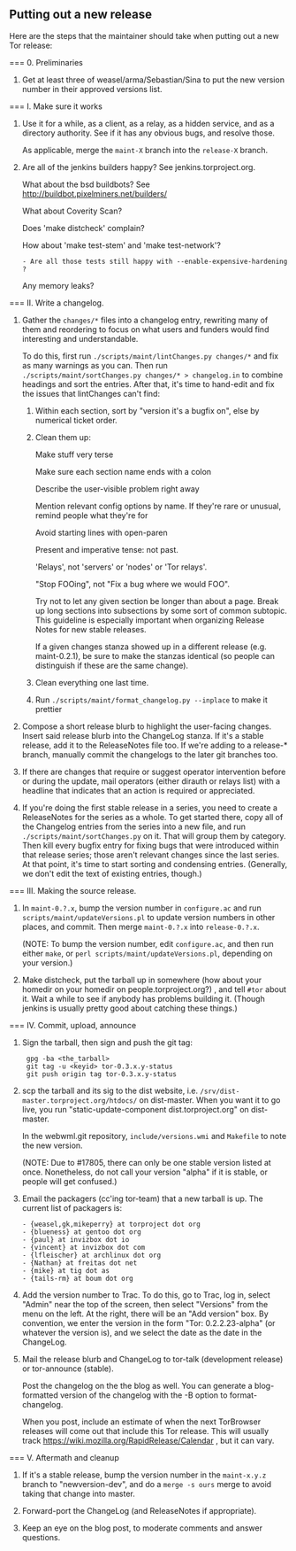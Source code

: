 
Putting out a new release
-------------------------

Here are the steps that the maintainer should take when putting out a
new Tor release:

=== 0. Preliminaries

1. Get at least three of weasel/arma/Sebastian/Sina to put the new
   version number in their approved versions list.


=== I. Make sure it works

1. Use it for a while, as a client, as a relay, as a hidden service,
   and as a directory authority. See if it has any obvious bugs, and
   resolve those.

   As applicable, merge the `maint-X` branch into the `release-X` branch.

2. Are all of the jenkins builders happy?  See jenkins.torproject.org.

   What about the bsd buildbots?
         See http://buildbot.pixelminers.net/builders/

   What about Coverity Scan?

   Does 'make distcheck' complain?

   How about 'make test-stem' and 'make test-network'?

       - Are all those tests still happy with --enable-expensive-hardening ?

   Any memory leaks?


=== II. Write a changelog.


1. Gather the `changes/*` files into a changelog entry, rewriting many
   of them and reordering to focus on what users and funders would find
   interesting and understandable.

   To do this, first run `./scripts/maint/lintChanges.py changes/*` and
   fix as many warnings as you can.  Then run `./scripts/maint/sortChanges.py
   changes/* > changelog.in` to combine headings and sort the entries.
   After that, it's time to hand-edit and fix the issues that lintChanges
   can't find:

   1. Within each section, sort by "version it's a bugfix on", else by
      numerical ticket order.

   2. Clean them up:

      Make stuff very terse

      Make sure each section name ends with a colon

      Describe the user-visible problem right away

      Mention relevant config options by name.  If they're rare or unusual,
      remind people what they're for

      Avoid starting lines with open-paren

      Present and imperative tense: not past.

      'Relays', not 'servers' or 'nodes' or 'Tor relays'.

      "Stop FOOing", not "Fix a bug where we would FOO".

      Try not to let any given section be longer than about a page. Break up
      long sections into subsections by some sort of common subtopic. This
      guideline is especially important when organizing Release Notes for
      new stable releases.

      If a given changes stanza showed up in a different release (e.g.
      maint-0.2.1), be sure to make the stanzas identical (so people can
      distinguish if these are the same change).

   3. Clean everything one last time.

   4. Run `./scripts/maint/format_changelog.py --inplace` to make it prettier


2. Compose a short release blurb to highlight the user-facing
   changes. Insert said release blurb into the ChangeLog stanza. If it's
   a stable release, add it to the ReleaseNotes file too. If we're adding
   to a release-* branch, manually commit the changelogs to the later
   git branches too.

3. If there are changes that require or suggest operator intervention
   before or during the update, mail operators (either dirauth or relays
   list) with a headline that indicates that an action is required or
   appreciated.

4. If you're doing the first stable release in a series, you need to
   create a ReleaseNotes for the series as a whole.  To get started
   there, copy all of the Changelog entries from the series into a new
   file, and run `./scripts/maint/sortChanges.py` on it.  That will
   group them by category.  Then kill every bugfix entry for fixing
   bugs that were introduced within that release series; those aren't
   relevant changes since the last series.  At that point, it's time
   to start sorting and condensing entries.  (Generally, we don't edit the
   text of existing entries, though.)


=== III. Making the source release.

1. In `maint-0.?.x`, bump the version number in `configure.ac` and run
   `scripts/maint/updateVersions.pl` to update version numbers in other
   places, and commit.  Then merge `maint-0.?.x` into `release-0.?.x`.

   (NOTE: To bump the version number, edit `configure.ac`, and then run
   either `make`, or `perl scripts/maint/updateVersions.pl`, depending on
   your version.)

2. Make distcheck, put the tarball up in somewhere (how about your
   homedir on your homedir on people.torproject.org?) , and tell `#tor`
   about it. Wait a while to see if anybody has problems building it.
   (Though jenkins is usually pretty good about catching these things.)

=== IV. Commit, upload, announce

1. Sign the tarball, then sign and push the git tag:

        gpg -ba <the_tarball>
        git tag -u <keyid> tor-0.3.x.y-status
        git push origin tag tor-0.3.x.y-status

2. scp the tarball and its sig to the dist website, i.e.
   `/srv/dist-master.torproject.org/htdocs/` on dist-master. When you want
   it to go live, you run "static-update-component dist.torproject.org"
   on dist-master.

   In the webwml.git repository, `include/versions.wmi` and `Makefile`
   to note the new version.

   (NOTE: Due to #17805, there can only be one stable version listed at
   once.  Nonetheless, do not call your version "alpha" if it is stable,
   or people will get confused.)

3. Email the packagers (cc'ing tor-team) that a new tarball is up.
   The current list of packagers is:

       - {weasel,gk,mikeperry} at torproject dot org
       - {blueness} at gentoo dot org
       - {paul} at invizbox dot io
       - {vincent} at invizbox dot com
       - {lfleischer} at archlinux dot org
       - {Nathan} at freitas dot net
       - {mike} at tig dot as
       - {tails-rm} at boum dot org

4. Add the version number to Trac.  To do this, go to Trac, log in,
    select "Admin" near the top of the screen, then select "Versions" from
    the menu on the left.  At the right, there will be an "Add version"
    box.  By convention, we enter the version in the form "Tor:
    0.2.2.23-alpha" (or whatever the version is), and we select the date as
    the date in the ChangeLog.

5. Mail the release blurb and ChangeLog to tor-talk (development release) or
   tor-announce (stable).

   Post the changelog on the the blog as well. You can generate a
   blog-formatted version of the changelog with the -B option to
   format-changelog.

   When you post, include an estimate of when the next TorBrowser
   releases will come out that include this Tor release.  This will
   usually track https://wiki.mozilla.org/RapidRelease/Calendar , but it
   can vary.


=== V. Aftermath and cleanup

1. If it's a stable release, bump the version number in the
    `maint-x.y.z` branch to "newversion-dev", and do a `merge -s ours`
    merge to avoid taking that change into master.

2. Forward-port the ChangeLog (and ReleaseNotes if appropriate).

3. Keep an eye on the blog post, to moderate comments and answer questions.

